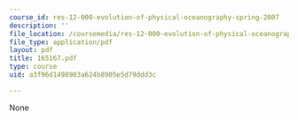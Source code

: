 ```yaml
---
course_id: res-12-000-evolution-of-physical-oceanography-spring-2007
description: ''
file_location: /coursemedia/res-12-000-evolution-of-physical-oceanography-spring-2007/a3f96d1498903a624b8905e5d79ddd3c_165167.pdf
file_type: application/pdf
layout: pdf
title: 165167.pdf
type: course
uid: a3f96d1498903a624b8905e5d79ddd3c

---
```

None
